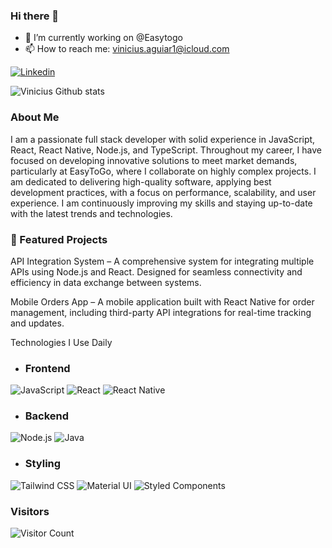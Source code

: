 ### Hi there 👋

- 🔭 I’m currently working on @Easytogo
- 📫 How to reach me: vinicius.aguiar1@icloud.com

[![Linkedin](  https://img.shields.io/badge/LinkedIn-0077B5?style=for-the-badge&logo=linkedin&logoColor=white)](https://www.linkedin.com/in/viniciusaguiar-araujo/)

![Vinicius Github stats](https://github-readme-stats.vercel.app/api?username=ViniAguiar1&show_icons=true&theme=radical)

### About Me
  I am a passionate full stack developer with solid experience in JavaScript, React, React Native, Node.js, and TypeScript. Throughout my career, I have focused on developing innovative solutions to meet market demands, particularly at EasyToGo, where I collaborate on highly complex projects. I am dedicated to delivering high-quality software, applying best development practices, with a focus on performance, scalability, and user experience. I am continuously improving my skills and staying up-to-date with the latest trends and technologies.

### 🚀 Featured Projects
API Integration System – A comprehensive system for integrating multiple APIs using Node.js and React. Designed for seamless connectivity and efficiency in data exchange between systems.

Mobile Orders App – A mobile application built with React Native for order management, including third-party API integrations for real-time tracking and updates.

Technologies I Use Daily
- ### Frontend
<img src="https://img.shields.io/badge/JavaScript-323330?style=for-the-badge&logo=javascript&logoColor=F7DF1E" alt="JavaScript" /> <img src="https://img.shields.io/badge/React-20232A?style=for-the-badge&logo=react&logoColor=61DAFB" alt="React" /> <img src="https://img.shields.io/badge/React_Native-20232A?style=for-the-badge&logo=react&logoColor=61DAFB" alt="React Native" /> 
- ### Backend
<img src="https://img.shields.io/badge/Node.js-43853D?style=for-the-badge&logo=node.js&logoColor=white" alt="Node.js" /> <img src="https://img.shields.io/badge/Java-ED8B00?style=for-the-badge&logo=openjdk&logoColor=white" alt="Java" />
- ### Styling
<img src="https://img.shields.io/badge/Tailwind_CSS-38B2AC?style=for-the-badge&logo=tailwind-css&logoColor=white" alt="Tailwind CSS" /> <img src="https://img.shields.io/badge/Material--UI-0081CB?style=for-the-badge&logo=material-ui&logoColor=white" alt="Material UI" /> <img src="https://img.shields.io/badge/styled--components-DB7093?style=for-the-badge&logo=styled-components&logoColor=white" alt="Styled Components" />


### Visitors
![Visitor Count](https://profile-counter.glitch.me/ViniAguiar1/count.svg)

